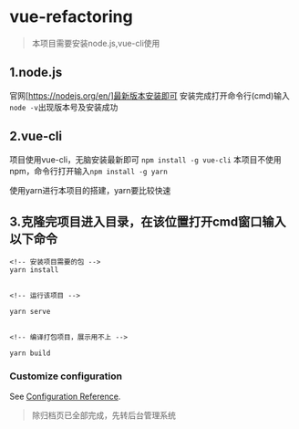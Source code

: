 # vue-refactoring
> 本项目需要安装node.js,vue-cli使用

## 1.node.js
官网[https://nodejs.org/en/]最新版本安装即可
安装完成打开命令行(cmd)输入 ```node -v```出现版本号及安装成功
## 2.vue-cli
项目使用vue-cli，无脑安装最新即可
```npm install -g vue-cli```
本项目不使用npm，命令行打开输入```npm install -g yarn```

使用yarn进行本项目的搭建，yarn要比较快速

## 3.克隆完项目进入目录，在该位置打开cmd窗口输入以下命令
```
<!-- 安装项目需要的包 -->
yarn install


<!-- 运行该项目 -->

yarn serve


<!-- 编译打包项目，展示用不上 -->

yarn build
```

### Customize configuration
See [Configuration Reference](https://cli.vuejs.org/config/).


> 除归档页已全部完成，先转后台管理系统